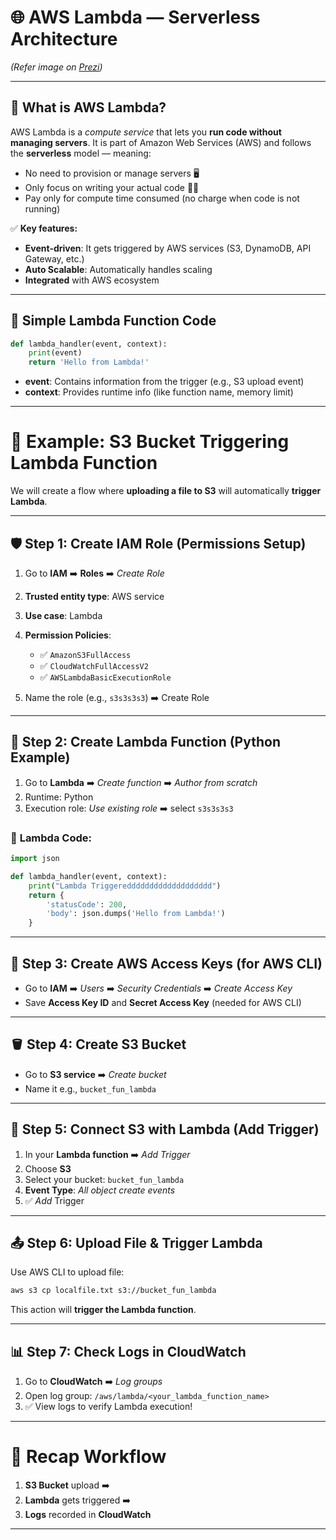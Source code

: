 # 🌐 **AWS Lambda — Serverless Architecture**

*(Refer image on [Prezi](https://prezi.com/_vhtsx-u9qgq/serverless-architecture-aws-lambda/))*

---

## 🚀 **What is AWS Lambda?**

AWS Lambda is a *compute service* that lets you **run code without managing servers**. It is part of Amazon Web Services (AWS) and follows the **serverless** model — meaning:

* No need to provision or manage servers 🖥️
* Only focus on writing your actual code 👨‍💻
* Pay only for compute time consumed (no charge when code is not running)

✅ **Key features:**

* **Event-driven**: It gets triggered by AWS services (S3, DynamoDB, API Gateway, etc.)
* **Auto Scalable**: Automatically handles scaling
* **Integrated** with AWS ecosystem

---

## 📝 **Simple Lambda Function Code**

```python
def lambda_handler(event, context):
    print(event)
    return 'Hello from Lambda!'
```

* **event**: Contains information from the trigger (e.g., S3 upload event)
* **context**: Provides runtime info (like function name, memory limit)

---

# 🧩 **Example: S3 Bucket Triggering Lambda Function**

We will create a flow where **uploading a file to S3** will automatically **trigger Lambda**.

---

## 🛡️ **Step 1: Create IAM Role (Permissions Setup)**

1. Go to **IAM** ➡️ **Roles** ➡️ *Create Role*
2. **Trusted entity type**: AWS service
3. **Use case**: Lambda
4. **Permission Policies**:

   * ✅ `AmazonS3FullAccess`
   * ✅ `CloudWatchFullAccessV2`
   * ✅ `AWSLambdaBasicExecutionRole`
5. Name the role (e.g., `s3s3s3s3`) ➡️ Create Role

---

## 🐍 **Step 2: Create Lambda Function (Python Example)**

1. Go to **Lambda** ➡️ *Create function* ➡️ *Author from scratch*
2. Runtime: Python
3. Execution role: *Use existing role* ➡️ select `s3s3s3s3`

### 📄 **Lambda Code:**

```python
import json

def lambda_handler(event, context):
    print("Lambda Triggereddddddddddddddddddd")
    return {
        'statusCode': 200,
        'body': json.dumps('Hello from Lambda!')
    }
```

---

## 🔐 **Step 3: Create AWS Access Keys (for AWS CLI)**

* Go to **IAM** ➡️ *Users* ➡️ *Security Credentials* ➡️ *Create Access Key*
* Save **Access Key ID** and **Secret Access Key** (needed for AWS CLI)

---

## 🪣 **Step 4: Create S3 Bucket**

* Go to **S3 service** ➡️ *Create bucket*
* Name it e.g., `bucket_fun_lambda`

---

## 🔗 **Step 5: Connect S3 with Lambda (Add Trigger)**

1. In your **Lambda function** ➡️ *Add Trigger*
2. Choose **S3**
3. Select your bucket: `bucket_fun_lambda`
4. **Event Type**: *All object create events*
5. ✅ *Add* Trigger

---

## 📤 **Step 6: Upload File & Trigger Lambda**

Use AWS CLI to upload file:

```bash
aws s3 cp localfile.txt s3://bucket_fun_lambda
```

This action will **trigger the Lambda function**.

---

## 📊 **Step 7: Check Logs in CloudWatch**

1. Go to **CloudWatch** ➡️ *Log groups*
2. Open log group: `/aws/lambda/<your_lambda_function_name>`
3. ✅ View logs to verify Lambda execution!

---

# 🏁 **Recap Workflow**

1. **S3 Bucket** upload ➡️
2. **Lambda** gets triggered ➡️
3. **Logs** recorded in **CloudWatch**

---
